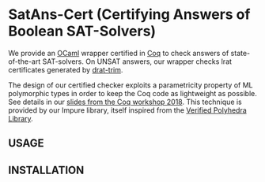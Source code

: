 # SatAns-Cert (Certifying Answers of Boolean SAT-Solvers)

We provide an [OCaml](http://ocaml.org/) wrapper certified in [Coq](https://coq.inria.fr/) to check answers of state-of-the-art SAT-solvers.
On UNSAT answers, our wrapper checks lrat certificates generated by [drat-trim](https://github.com/marijnheule/drat-trim).

The design of our certified checker exploits a parametricity property of ML polymorphic types in order to keep the Coq code as lightweight as possible.
See details in our [slides from the Coq workshop 2018](https://coqworkshop2018.inria.fr/files/2018/07/coq2018_talk_boulme.pdf).
This technique is provided by our Impure library, itself inspired from the [Verified Polyhedra Library](https://github.com/VERIMAG-Polyhedra/VPL).

## USAGE

## INSTALLATION
